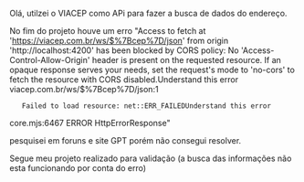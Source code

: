 Olá, 
utilzei o VIACEP como APi para fazer a busca de dados do endereço.

No fim do projeto houve um erro "Access to fetch at 'https://viacep.com.br/ws/$%7Bcep%7D/json' from origin 'http://localhost:4200' has been blocked by CORS policy: No 'Access-Control-Allow-Origin' header is present on the requested resource. If an opaque response serves your needs, set the request's mode to 'no-cors' to fetch the resource with CORS disabled.Understand this error
viacep.com.br/ws/$%7Bcep%7D/json:1 
        
        
       Failed to load resource: net::ERR_FAILEDUnderstand this error
core.mjs:6467 ERROR HttpErrorResponse"

pesquisei em foruns e site GPT porém não consegui resolver.

Segue meu projeto realizado para validação (a busca das informações não esta funcionando por conta do erro)
